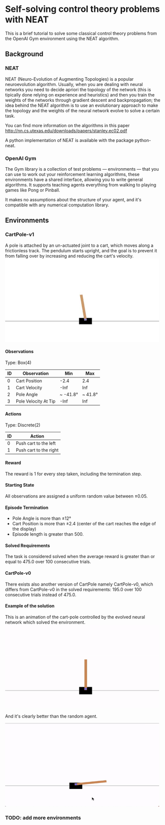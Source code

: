 # Self-solving control theory problems with NEAT
This is a brief tutorial to solve some classical control theory problems from the OpenAI Gym environment using the NEAT algorithm.

## Background

### NEAT
NEAT (Neuro-Evolution of Augmenting Topologies) is a popular neuroevolution algorithm. Usually, when you are dealing with neural networks you need to decide apriori the topology of the network (this is tipically done relying on experience and heuristics) and then you train the weights of the networks through gradient descent and backpropagation; the idea behind the NEAT algorithm is to use an evolutionary approach to make the topology and the weights of the neural network evolve to solve a certain task. 

You can find more information on the algorithms in this paper http://nn.cs.utexas.edu/downloads/papers/stanley.ec02.pdf

A python implementation of NEAT is available with the package python-neat.

### OpenAI Gym
The Gym library is a collection of test problems — environments — that you can use to work out your reinforcement learning algorithms, these environments have a shared interface, allowing you to write general algorithms. It supports teaching agents everything from walking to playing games like Pong or Pinball.

It makes no assumptions about the structure of your agent, and it's compatible with any numerical computation library.

## Environments
### CartPole-v1
A pole is attached by an un-actuated joint to a cart, which moves along a frictionless track. The pendulum starts upright, and the goal is to prevent it from falling over by increasing and reducing the cart's velocity.
<img src="images/cartpole.jpg" width="500" height="270" />

#### Observations

Type: Box(4)

| ID | Observation | Min | Max |
| ---- | ----------- | ---- | ----| 
| 0 | Cart Position | -2.4 | 2.4 |
| 1 | Cart Velocity | -Inf | Inf |
| 2 | Pole Angle | ~ -41.8° | ~ 41.8°| 
| 3 | Pole Velocity At Tip | -Inf | Inf|

#### Actions

Type: Discrete(2)

| ID |	Action |
| ---- | ----- |
| 0 	| Push cart to the left |
| 1 	| Push cart to the right |

#### Reward
The reward is 1 for every step taken, including the termination step.

#### Starting State
All observations are assigned a uniform random value between ±0.05.

#### Episode Termination
* Pole Angle is more than ±12°
* Cart Position is more than ±2.4 (center of the cart reaches the edge of the display)
* Episode length is greater than 500.

#### Solved Requirements
The task is considered solved when the average reward is greater than or equal to 475.0 over 100 consecutive trials.

#### CartPole-v0
There exists also another version of CartPole namely CartPole-v0, which differs from CartPole-v0 in the solved requirements: 195.0 over 100 consecutive trials instead of 475.0.

#### Example of the solution
This is an animation of the cart-pole controlled by the evolved neural network which solved the environment.
<img src="images/cartpole.gif" width="500" height="270" />

And it's clearly better than the random agent.

<img src="images/cartpole_random.gif" width="500" height="270" />

### TODO: add more environments
